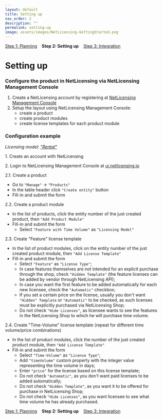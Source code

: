 ```yaml
---
layout: default
title: Setting up
nav_order: 2
description: ""
permalink: setting-up
image: assets/images/NetLicensing-GettingStarted.png
---
```


[Step 1: Planning](planning) &nbsp;&nbsp; **Step 2: Setting up** &nbsp;&nbsp; [Step 3: Integration](integration)

Setting up
==========

### Configure the product in NetLicensing via NetLicensing Management Console

1.  Create a NetLicensing account by registering
    at <a href="https://ui.netlicensing.io" class="external-link">NetLicensing Management Console</a>
2.  Setup the layout using NetLicensing Management Console:
    -   create a product
    -   create product modules
    -   create license templates for each product module

### Configuration example

*Licensing model:
["](rental)[Rental](rental)["](rental)*

1\. Create an account with NetLicensing

2\. Login to NetLicensing Management Console at
<a href="https://ui.netlicensing.io" class="external-link">ui.netlicensing.io</a>

2.1. Create a product

-   Go to `"Manage"` -\> `"Products"`
-   In the table header click `"Create entity"` button
-   Fill-in and submit the form

2.2. Create a product module

-   In the list of products, click the entity number of the just created
    product, then `"Add Product Module"`
-   Fill-in and submit the form
    -   Select `"Feature with Time Volume"` as `"Licensing Model"`

2.3. Create "Feature" license template

-   In the list of product modules, click on the entity number of the
    just created product module, then `"Add License Template"`
-   Fill-in and submit the form
    -   Select `"Feature"` as `"License Type"`;
    -   In case features themselves are not intended for an explicit
        purchase through the shop, check `"Hidden Template"` (the
        feature licenses can be added by vendor through NetLicensing
        API);
    -   In case you want the first feature to be added automatically for
        each new licensee, check the `"Automatic"` checkbox;
    -   If you set a certain price on the license, usually you don't
        want `"Hidden" Template` or `"Automatic"` to be checked, as such
        licenses must be explicitly purchased via NetLicensing Shop;
    -   Do not check `"Hide Licenses"`, as licensee wants to see the
        features in the NetLicensing Shop to which he will purchase time
        volume.

2.4. Create "Time-Volume" license template (repeat for different time
volume/price combinations)

-   In the list of product modules, click the number of the just created
    product module, then `"Add License Template"`
-   Fill-in and submit the form
    -   Select `"Time-Volume"` as `"License Type"`;
    -   Add `"timeVolume"` custom property with the integer value
        representing the time volume in days;
    -   Enter `"price"` for the license based on this license template;
    -   Do not check `"Automatic"`, as you don't want paid licenses to
        be added automatically;
    -   Do not check `"Hidden Template"`, as you want it to be offered
        for purchase in NetLicensing Shop;
    -   Do not check `"Hide Licenses"`, as you want licensee to see what
        time volume he has already purchased.

[Step 1: Planning](planning) &nbsp;&nbsp; **Step 2: Setting up** &nbsp;&nbsp; [Step 3: Integration](integration)
